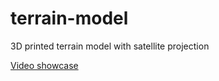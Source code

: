 # terrain-model
3D printed terrain model with satellite projection

[Video showcase](https://youtu.be/RHzoXwQQjes)
